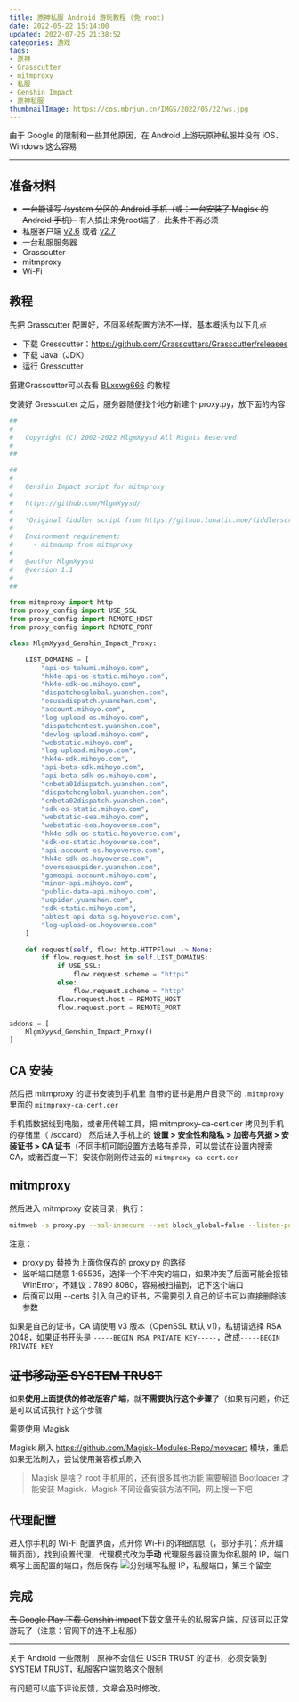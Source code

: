 ```yaml
---
title: 原神私服 Android 游玩教程 (免 root)
date: 2022-05-22 15:14:00
updated: 2022-07-25 21:38:52
categories: 游戏
tags:
- 原神
- Grasscutter
- mitmproxy
- 私服
- Genshin Impact
- 原神私服
thumbnailImage: https://cos.mbrjun.cn/IMGS/2022/05/22/ws.jpg
---
```

由于 Google 的限制和一些其他原因，在 Android 上游玩原神私服并没有 iOS、Windows 这么容易

<!-- more -->

---

## 准备材料

- ~~一台能读写 /system 分区的 Android 手机（或：一台安装了 Magisk 的 Android 手机）~~ 有人搞出来免root端了，此条件不再必须
- 私服客户端 [v2.6](https://download.mbrjun.cn/Files/APK/Genshin-Impact-c260.apk) 或者 [v2.7](https://download.mbrjun.cn/Files/APK/genshin-impact-lv0-lspatched.apk)
- 一台私服服务器
- Grasscutter
- mitmproxy
- Wi-Fi

## 教程

先把 Grasscutter 配置好，不同系统配置方法不一样，基本概括为以下几点

- 下载 Gresscutter：https://github.com/Grasscutters/Grasscutter/releases
- 下载 Java（JDK）
- 运行 Gresscutter

搭建Grasscutter可以去看 [BLxcwg666](https://blog.cyznb.eu.org/archives/70/) 的教程

安装好 Gresscutter 之后，服务器随便找个地方新建个 proxy.py，放下面的内容

```python
##
#
#   Copyright (C) 2002-2022 MlgmXyysd All Rights Reserved.
#
##

##
#
#   Genshin Impact script for mitmproxy
#
#   https://github.com/MlgmXyysd/
#
#   *Original fiddler script from https://github.lunatic.moe/fiddlerscript
#
#   Environment requirement:
#     - mitmdump from mitmproxy
#
#   @author MlgmXyysd
#   @version 1.1
#
##

from mitmproxy import http
from proxy_config import USE_SSL
from proxy_config import REMOTE_HOST
from proxy_config import REMOTE_PORT

class MlgmXyysd_Genshin_Impact_Proxy:

    LIST_DOMAINS = [
        "api-os-takumi.mihoyo.com",
        "hk4e-api-os-static.mihoyo.com",
        "hk4e-sdk-os.mihoyo.com",
        "dispatchosglobal.yuanshen.com",
        "osusadispatch.yuanshen.com",
        "account.mihoyo.com",
        "log-upload-os.mihoyo.com",
        "dispatchcntest.yuanshen.com",
        "devlog-upload.mihoyo.com",
        "webstatic.mihoyo.com",
        "log-upload.mihoyo.com",
        "hk4e-sdk.mihoyo.com",
        "api-beta-sdk.mihoyo.com",
        "api-beta-sdk-os.mihoyo.com",
        "cnbeta01dispatch.yuanshen.com",
        "dispatchcnglobal.yuanshen.com",
        "cnbeta02dispatch.yuanshen.com",
        "sdk-os-static.mihoyo.com",
        "webstatic-sea.mihoyo.com",
        "webstatic-sea.hoyoverse.com",
        "hk4e-sdk-os-static.hoyoverse.com",
        "sdk-os-static.hoyoverse.com",
        "api-account-os.hoyoverse.com",
        "hk4e-sdk-os.hoyoverse.com",
        "overseauspider.yuanshen.com",
        "gameapi-account.mihoyo.com",
        "minor-api.mihoyo.com",
        "public-data-api.mihoyo.com",
        "uspider.yuanshen.com",
        "sdk-static.mihoyo.com",
        "abtest-api-data-sg.hoyoverse.com",
        "log-upload-os.hoyoverse.com"
    ]

    def request(self, flow: http.HTTPFlow) -> None:
        if flow.request.host in self.LIST_DOMAINS:
            if USE_SSL:
                flow.request.scheme = "https"
            else:
                flow.request.scheme = "http"
            flow.request.host = REMOTE_HOST
            flow.request.port = REMOTE_PORT

addons = [
	MlgmXyysd_Genshin_Impact_Proxy()
]
```

## CA 安装

然后把 mitmproxy 的证书安装到手机里
自带的证书是用户目录下的 ``.mitmproxy`` 里面的 ``mitmproxy-ca-cert.cer``

手机插数据线到电脑，或者用传输工具，把 mitmproxy-ca-cert.cer 拷贝到手机的存储里（ /sdcard）
然后进入手机上的 **设置 > 安全性和隐私 > 加密与凭据 > 安装证书 > CA 证书**（不同手机可能设置方法略有差异，可以尝试在设置内搜索 CA，或者百度一下）安装你刚刚传进去的 ``mitmproxy-ca-cert.cer``

## mitmproxy

然后进入 mitmproxy 安装目录，执行：

```bash
mitmweb -s proxy.py --ssl-insecure --set block_global=false --listen-port 1145 --certs "Genshin Impact.pem"
```

注意：

- proxy.py 替换为上面你保存的 proxy.py 的路径
- 监听端口随意 1-65535，选择一个不冲突的端口，如果冲突了后面可能会报错 WinError，不建议：7890 8080，容易被扫描到，记下这个端口
- 后面可以用 --certs 引入自己的证书，不需要引入自己的证书可以直接删除该参数

如果是自己的证书，CA 请使用 v3 版本（OpenSSL 默认 v1)，私钥请选择 RSA 2048，如果证书开头是 ``-----BEGIN RSA PRIVATE KEY-----``，改成``-----BEGIN PRIVATE KEY``

## ~~证书移动至 SYSTEM TRUST~~

如果**使用上面提供的修改版客户端**，就**不需要执行这个步骤**了（如果有问题，你还是可以试试执行下这个步骤

需要使用 Magisk

Magisk 刷入 https://github.com/Magisk-Modules-Repo/movecert 模块，重启
如果无法刷入，尝试使用兼容模式刷入

> Magisk 是啥？
> root 手机用的，还有很多其他功能
> 需要解锁 Bootloader 才能安装 Magisk，Magisk 不同设备安装方法不同，网上搜一下吧

## 代理配置

进入你手机的 Wi-Fi 配置界面，点开你 Wi-Fi 的详细信息（，部分手机：点开编辑页面），找到设置代理，代理模式改为**手动**
代理服务器设置为你私服的 IP，端口填写上面配置的端口，然后保存
![ 分别填写私服 IP，私服端口，第三个留空 ](https://cos.mbrjun.cn/IMGS/2022/05/29/eu.png)

## 完成

~~去 Google Play 下载 Genshin Impact~~下载文章开头的私服客户端，应该可以正常游玩了（注意：官网下的连不上私服）

---

关于 Android 一些限制：原神不会信任 USER TRUST 的证书，必须安装到 SYSTEM TRUST，私服客户端忽略这个限制

有问题可以底下评论反馈，文章会及时修改。

